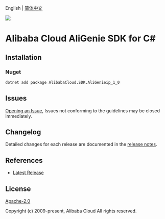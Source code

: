 English | [简体中文](README-CN.md)

![](https://aliyunsdk-pages.alicdn.com/icons/AlibabaCloud.svg)

# Alibaba Cloud AliGenie SDK for C#

## Installation

### Nuget

```bash
dotnet add package AlibabaCloud.SDK.AliGenieip_1_0
```

## Issues

[Opening an Issue](https://github.com/aliyun/alibabacloud-csharp-sdk/issues/new), Issues not conforming to the guidelines may be closed immediately.

## Changelog

Detailed changes for each release are documented in the [release notes](./ChangeLog.md).

## References

* [Latest Release](https://github.com/aliyun/alibabacloud-csharp-sdk/)

## License

[Apache-2.0](http://www.apache.org/licenses/LICENSE-2.0)

Copyright (c) 2009-present, Alibaba Cloud All rights reserved.
